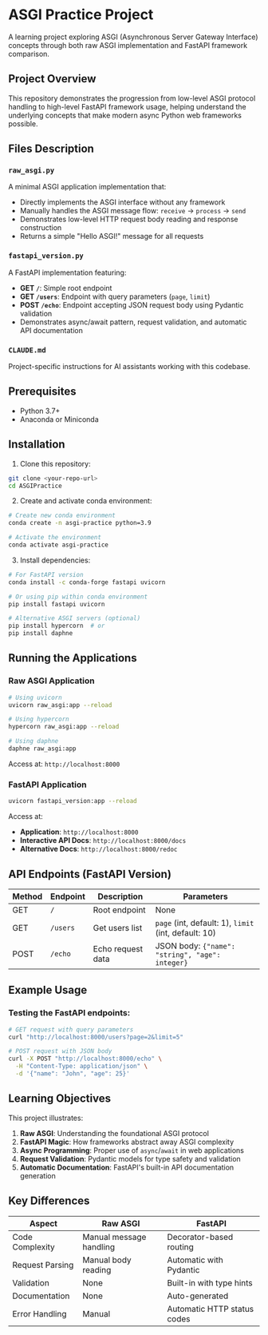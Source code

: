 # ASGI Practice Project

A learning project exploring ASGI (Asynchronous Server Gateway Interface) concepts through both raw ASGI implementation and FastAPI framework comparison.

## Project Overview

This repository demonstrates the progression from low-level ASGI protocol handling to high-level FastAPI framework usage, helping understand the underlying concepts that make modern async Python web frameworks possible.

## Files Description

### `raw_asgi.py`
A minimal ASGI application implementation that:
- Directly implements the ASGI interface without any framework
- Manually handles the ASGI message flow: `receive` → `process` → `send`
- Demonstrates low-level HTTP request body reading and response construction
- Returns a simple "Hello ASGI!" message for all requests

### `fastapi_version.py`
A FastAPI implementation featuring:
- **GET `/`**: Simple root endpoint
- **GET `/users`**: Endpoint with query parameters (`page`, `limit`)
- **POST `/echo`**: Endpoint accepting JSON request body using Pydantic validation
- Demonstrates async/await pattern, request validation, and automatic API documentation

### `CLAUDE.md`
Project-specific instructions for AI assistants working with this codebase.

## Prerequisites

- Python 3.7+
- Anaconda or Miniconda

## Installation

1. Clone this repository:
```bash
git clone <your-repo-url>
cd ASGIPractice
```

2. Create and activate conda environment:
```bash
# Create new conda environment
conda create -n asgi-practice python=3.9

# Activate the environment
conda activate asgi-practice
```

3. Install dependencies:
```bash
# For FastAPI version
conda install -c conda-forge fastapi uvicorn

# Or using pip within conda environment
pip install fastapi uvicorn

# Alternative ASGI servers (optional)
pip install hypercorn  # or
pip install daphne
```

## Running the Applications

### Raw ASGI Application

```bash
# Using uvicorn
uvicorn raw_asgi:app --reload

# Using hypercorn
hypercorn raw_asgi:app --reload

# Using daphne
daphne raw_asgi:app
```

Access at: `http://localhost:8000`

### FastAPI Application

```bash
uvicorn fastapi_version:app --reload
```

Access at:
- **Application**: `http://localhost:8000`
- **Interactive API Docs**: `http://localhost:8000/docs`
- **Alternative Docs**: `http://localhost:8000/redoc`

## API Endpoints (FastAPI Version)

| Method | Endpoint | Description | Parameters |
|--------|----------|-------------|------------|
| GET | `/` | Root endpoint | None |
| GET | `/users` | Get users list | `page` (int, default: 1), `limit` (int, default: 10) |
| POST | `/echo` | Echo request data | JSON body: `{"name": "string", "age": integer}` |

## Example Usage

### Testing the FastAPI endpoints:

```bash
# GET request with query parameters
curl "http://localhost:8000/users?page=2&limit=5"

# POST request with JSON body
curl -X POST "http://localhost:8000/echo" \
  -H "Content-Type: application/json" \
  -d '{"name": "John", "age": 25}'
```

## Learning Objectives

This project illustrates:

1. **Raw ASGI**: Understanding the foundational ASGI protocol
2. **FastAPI Magic**: How frameworks abstract away ASGI complexity
3. **Async Programming**: Proper use of `async`/`await` in web applications
4. **Request Validation**: Pydantic models for type safety and validation
5. **Automatic Documentation**: FastAPI's built-in API documentation generation

## Key Differences

| Aspect | Raw ASGI | FastAPI |
|--------|----------|---------|
| Code Complexity | Manual message handling | Decorator-based routing |
| Request Parsing | Manual body reading | Automatic with Pydantic |
| Validation | None | Built-in with type hints |
| Documentation | None | Auto-generated |
| Error Handling | Manual | Automatic HTTP status codes |